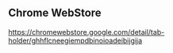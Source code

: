 ## Chrome WebStore

https://chromewebstore.google.com/detail/tab-holder/ghhflcneegiempdbinoioadeibijgija
